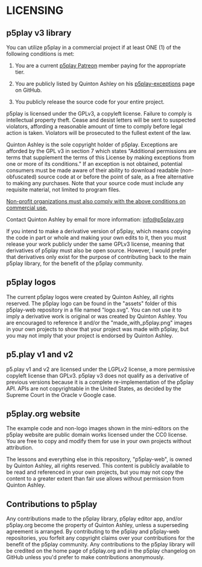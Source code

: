 # LICENSING

## p5play v3 library

You can utilize p5play in a commercial project if at least ONE (1) of the following conditions is met:

1. You are a current [p5play Patreon][] member paying for the appropriate tier.

2. You are publicly listed by Quinton Ashley on his [p5play-exceptions][] page on GitHub.

3. You publicly release the source code for your entire project.

p5play is licensed under the GPLv3, a copyleft license. Failure to comply is intellectual property theft. Cease and desist letters will be sent to suspected violators, affording a reasonable amount of time to comply before legal action is taken. Violators will be prosecuted to the fullest extent of the law.

Quinton Ashley is the sole copyright holder of p5play. Exceptions are afforded by the GPL v3 in section 7 which states "Additional permissions are terms that supplement the terms of this License by making exceptions from one or more of its conditions." If an exception is not obtained, potential consumers must be made aware of their ability to download readable (non-obfuscated) source code at or before the point of sale, as a free alternative to making any purchases. Note that your source code must include any requisite material, not limited to program files.

[Non-profit organizations must also comply with the above conditions on commercial use.](https://www.beavandenberk.com/ip/copyright-tm/nonprofits-and-the-fair-use-defense/)

Contact Quinton Ashley by email for more information:
info@p5play.org

If you intend to make a derivative version of p5play, which means copying the code in part or whole and making your own edits to it, then you must release your work publicly under the same GPLv3 license, meaning that derivatives of p5play must also be open source. However, I would prefer that derivatives only exist for the purpose of contributing back to the main p5play library, for the benefit of the p5play community.

## p5play logos

The current p5play logos were created by Quinton Ashley, all rights reserved. The p5play logo can be found in the "assets" folder of this p5play-web repository in a file named "logo.svg". You can not use it to imply a derivative work is original or was created by Quinton Ashley. You are encouraged to reference it and/or the "made_with_p5play.png" images in your own projects to show that your project was made with p5play, but you may not imply that your project is endorsed by Quinton Ashley.

## p5.play v1 and v2

p5.play v1 and v2 are licensed under the LGPLv2 license, a more permissive copyleft license than GPLv3. p5play v3 does not qualify as a derivative of previous versions because it is a complete re-implementation of the p5play API. APIs are not copyrightable in the United States, as decided by the Supreme Court in the Oracle v Google case.

## p5play.org website

The example code and non-logo images shown in the mini-editors on the p5play website are public domain works licensed under the CC0 license. You are free to copy and modify them for use in your own projects without attribution.

The lessons and everything else in this repository, "p5play-web", is owned by Quinton Ashley, all rights reserved. This content is publicly available to be read and referenced in your own projects, but you may not copy the content to a greater extent than fair use allows without permission from Quinton Ashley.

## Contributions to p5play

Any contributions made to the p5play library, p5play editor app, and/or p5play.org become the property of Quinton Ashley, unless a superseding agreement is arranged. By contributing to the p5play and p5play-web repositories, you forfeit any copyright claims over your contributions for the benefit of the p5play community. Any contributions to the p5play library will be credited on the home page of p5play.org and in the p5play changelog on GitHub unless you'd prefer to make contributions anonymously.

[p5play Patreon]: https://www.patreon.com/p5play
[p5play-exceptions]: https://github.com/quinton-ashley/p5play-exceptions
